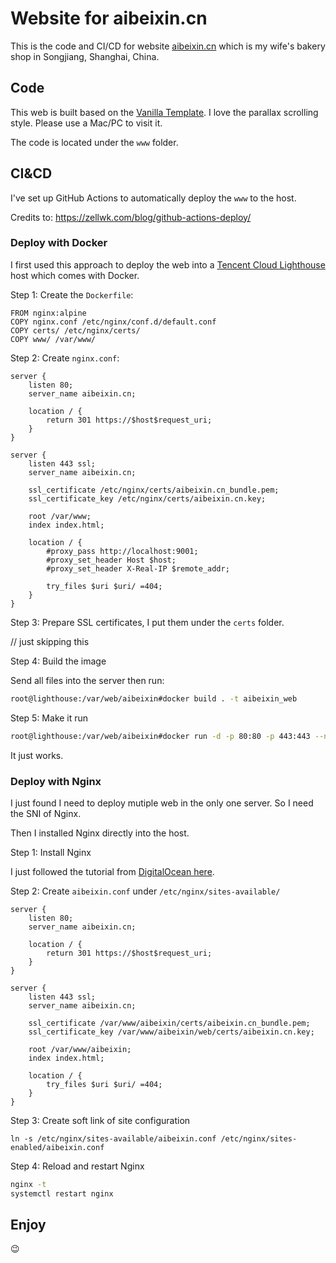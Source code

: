 # Website for aibeixin.cn

This is the code and CI/CD for website [aibeixin.cn](https://aibeixin.cn) which is my wife's bakery shop in Songjiang, Shanghai, China.

## Code

This web is built based on the [Vanilla Template](https://templatemo.com/tm-526-vanilla). I love the parallax scrolling style. Please use a Mac/PC to visit it.

The code is located under the `www` folder.

## CI&CD

I've set up GitHub Actions to automatically deploy the `www` to the host.

Credits to: <https://zellwk.com/blog/github-actions-deploy/>

### Deploy with Docker

I first used this approach to deploy the web into a [Tencent Cloud Lighthouse](https://www.tencentcloud.com/products/lighthouse) host which comes with Docker.

Step 1: Create the `Dockerfile`:

``` 
FROM nginx:alpine
COPY nginx.conf /etc/nginx/conf.d/default.conf
COPY certs/ /etc/nginx/certs/
COPY www/ /var/www/
```

Step 2: Create `nginx.conf`:

```
server {
    listen 80;
    server_name aibeixin.cn;

    location / {
        return 301 https://$host$request_uri;
    }
}

server {
    listen 443 ssl;
    server_name aibeixin.cn;

    ssl_certificate /etc/nginx/certs/aibeixin.cn_bundle.pem;
    ssl_certificate_key /etc/nginx/certs/aibeixin.cn.key;

    root /var/www;
    index index.html;

    location / {
        #proxy_pass http://localhost:9001;
        #proxy_set_header Host $host;
        #proxy_set_header X-Real-IP $remote_addr;
        
        try_files $uri $uri/ =404;
    }
}
```

Step 3: Prepare SSL certificates, I put them under the `certs` folder.

// just skipping this

Step 4: Build the image

Send all files into the server then run:

```sh
root@lighthouse:/var/web/aibeixin#docker build . -t aibeixin_web
```

Step 5: Make it run

```sh
root@lighthouse:/var/web/aibeixin#docker run -d -p 80:80 -p 443:443 --name aibeixin_web aibeixin_web
```

It just works.

### Deploy with Nginx

I just found I need to deploy mutiple web in the only one server. So I need the SNI of Nginx.

Then I installed Nginx directly into the host.

Step 1: Install Nginx

I just followed the tutorial from [DigitalOcean here](https://www.digitalocean.com/community/tutorials/how-to-install-nginx-on-ubuntu-22-04).

Step 2: Create `aibeixin.conf` under `/etc/nginx/sites-available/`

```
server {
    listen 80;
    server_name aibeixin.cn;

    location / {
        return 301 https://$host$request_uri;
    }
}

server {
    listen 443 ssl;
    server_name aibeixin.cn;

    ssl_certificate /var/www/aibeixin/certs/aibeixin.cn_bundle.pem;
    ssl_certificate_key /var/www/aibeixin/web/certs/aibeixin.cn.key;

    root /var/www/aibeixin;
    index index.html;

    location / {
        try_files $uri $uri/ =404;
    }
}
```

Step 3: Create soft link of site configuration

```
ln -s /etc/nginx/sites-available/aibeixin.conf /etc/nginx/sites-enabled/aibeixin.conf
```

Step 4: Reload and restart Nginx

```sh
nginx -t
systemctl restart nginx
```

## Enjoy

 😉 